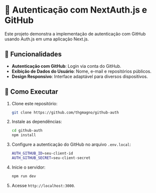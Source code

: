 # 📌 Autenticação com NextAuth.js e GitHub

Este projeto demonstra a implementação de autenticação com GitHub usando Auth.js em uma aplicação Next.js.

## 🎯 Funcionalidades
- **Autenticação com GitHub**: Login via conta do GitHub.
- **Exibição de Dados do Usuário**: Nome, e-mail e repositórios públicos.
- **Design Responsivo**: Interface adaptável para diversos dispositivos.

## 🚀 Como Executar
1. Clone este repositório:
   ```sh
   git clone https://github.com/thgmagno/github-auth
   ```
2. Instale as dependências:
   ```sh
   cd github-auth
   npm install
   ```
3. Configure a autenticação do GitHub no arquivo `.env.local`:
   ```sh
   AUTH_GITHUB_ID=seu-client-id
   AUTH_GITHUB_SECRET=seu-client-secret
   ```
4. Inicie o servidor:
   ```sh
   npm run dev
   ```
5. Acesse `http://localhost:3000`.
